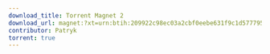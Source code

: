 ```yaml
---
download_title: Torrent Magnet 2
download_url: magnet:?xt=urn:btih:209922c98ec03a2cbf0eebe631f9c1d577795645&dn=21996.1.210529-1541.co_release_CLIENT_CONSUMER_x64FRE_en-us.iso
contributor: Patryk
torrent: true
---
```

